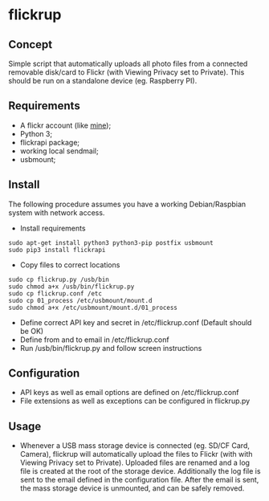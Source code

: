 # flickrup

## Concept
Simple script that automatically uploads all photo files from a connected removable disk/card to Flickr (with Viewing Privacy set to Private).
This should be run on a standalone device (eg. Raspberry PI).

## Requirements
- A flickr account (like [mine](https://www.flickr.com/photos/drcursor/));
- Python 3;
- flickrapi package;
- working local sendmail;
- usbmount;

## Install
The following procedure assumes you have a working Debian/Raspbian system with network access.

- Install requirements
~~~~
sudo apt-get install python3 python3-pip postfix usbmount
sudo pip3 install flickrapi
~~~~
- Copy files to correct locations
~~~~
sudo cp flickrup.py /usb/bin
sudo chmod a+x /usb/bin/flickrup.py
sudo cp flickrup.conf /etc
sudo cp 01_process /etc/usbmount/mount.d
sudo chmod a+x /etc/usbmount/mount.d/01_process
~~~~
- Define correct API key and secret in /etc/flickrup.conf (Default should be OK)
- Define from and to email in /etc/flickrup.conf
- Run /usb/bin/flickrup.py and follow screen instructions

## Configuration
- API keys as well as email options are defined on /etc/flickrup.conf
- File extensions as well as exceptions can be configured in flickrup.py

## Usage
- Whenever a USB mass storage device is connected (eg. SD/CF Card, Camera), flickrup will automatically upload the files to Flickr (with with Viewing Privacy set to Private). Uploaded files are renamed and a log file is created at the root of the storage device. Additionally the log file is sent to the email defined in the configuration file. After the email is sent, the mass storage device is unmounted, and can be safely removed.
